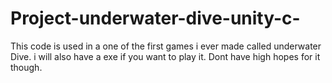 # Project-underwater-dive-unity-c-
This code is used in a one of the first games i ever made called underwater Dive. i will also have a exe if you want to play it. Dont have high hopes for it though.
